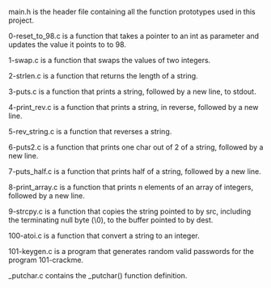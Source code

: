 main.h is the header file containing all the function prototypes used in this project.


0-reset_to_98.c is a function that takes a pointer to an int as parameter and updates the value it points to to 98.


 1-swap.c is a function that swaps the values of two integers.


2-strlen.c is a function that returns the length of a string.


3-puts.c is a function that prints a string, followed by a new line, to stdout.


4-print_rev.c is a function that prints a string, in reverse, followed by a new line.


5-rev_string.c is a function that reverses a string.


6-puts2.c is a function that prints one char out of 2 of a string, followed by a new line.


7-puts_half.c is a function that prints half of a string, followed by a new line.


8-print_array.c is a function that prints n elements of an array of integers, followed by a new line.


9-strcpy.c is a function that copies the string pointed to by src, including the terminating null byte (\0), to the buffer pointed to by dest.


100-atoi.c is a function that convert a string to an integer.


101-keygen.c is a program that generates random valid passwords for the program 101-crackme.


 _putchar.c contains the _putchar() function definition.
